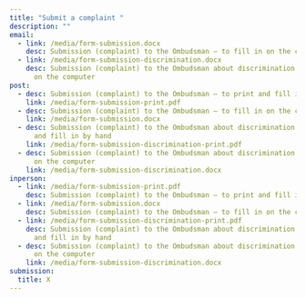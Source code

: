 ```yaml
---
title: "Submit a complaint "
description: ""
email:
  - link: /media/form-submission.docx
    desc: Submission (complaint) to the Ombudsman – to fill in on the computer
  - link: /media/form-submission-discrimination.docx
    desc: Submission (complaint) to the Ombudsman about discrimination – to fill in
      on the computer
post:
  - desc: Submission (complaint) to the Ombudsman – to print and fill in by hand
    link: /media/form-submission-print.pdf
  - desc: Submission (complaint) to the Ombudsman – to fill in on the computer
    link: /media/form-submission.docx
  - desc: Submission (complaint) to the Ombudsman about discrimination – to print
      and fill in by hand
    link: /media/form-submission-discrimination-print.pdf
  - desc: Submission (complaint) to the Ombudsman about discrimination – to fill in
      on the computer
    link: /media/form-submission-discrimination.docx
inperson:
  - link: /media/form-submission-print.pdf
    desc: Submission (complaint) to the Ombudsman – to print and fill in by hand
  - link: /media/form-submission.docx
    desc: Submission (complaint) to the Ombudsman – to fill in on the computer
  - link: /media/form-submission-discrimination-print.pdf
    desc: Submission (complaint) to the Ombudsman about discrimination – to print
      and fill in by hand
  - desc: Submission (complaint) to the Ombudsman about discrimination – to fill in
      on the computer
    link: /media/form-submission-discrimination.docx
submission:
  title: X
---
```


